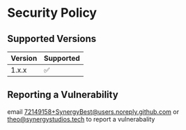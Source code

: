 # Security Policy

## Supported Versions

| Version | Supported          |
| ------- | ------------------ |
| 1.x.x   | :white_check_mark: |

## Reporting a Vulnerability

email [72149158+SynergyBest@users.noreply.github.com](mailto:72149158+SynergyBest@users.noreply.github.com) or [theo@synergystudios.tech](mailto:theo@synergystudios.tech)
to report a vulnerabality
